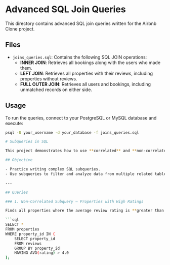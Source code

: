 # Advanced SQL Join Queries

This directory contains advanced SQL join queries written for the Airbnb Clone project.

## Files

- `joins_queries.sql`: Contains the following SQL JOIN operations:
  - **INNER JOIN**: Retrieves all bookings along with the users who made them.
  - **LEFT JOIN**: Retrieves all properties with their reviews, including properties without reviews.
  - **FULL OUTER JOIN**: Retrieves all users and bookings, including unmatched records on either side.

## Usage

To run the queries, connect to your PostgreSQL or MySQL database and execute:

```bash
psql -U your_username -d your_database -f joins_queries.sql

# Subqueries in SQL

This project demonstrates how to use **correlated** and **non-correlated** subqueries using the Airbnb database schema.

## Objective

- Practice writing complex SQL subqueries.
- Use subqueries to filter and analyze data from multiple related tables.

---

## Queries

### 1. Non-Correlated Subquery – Properties with High Ratings

Finds all properties where the average review rating is **greater than 4.0**.

```sql
SELECT *
FROM properties
WHERE property_id IN (
    SELECT property_id
    FROM reviews
    GROUP BY property_id
    HAVING AVG(rating) > 4.0
);

